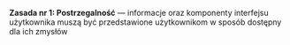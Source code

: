 **Zasada nr 1: Postrzegalność** — informacje oraz komponenty interfejsu użytkownika muszą być przedstawione użytkownikom w sposób dostępny dla ich zmysłów



